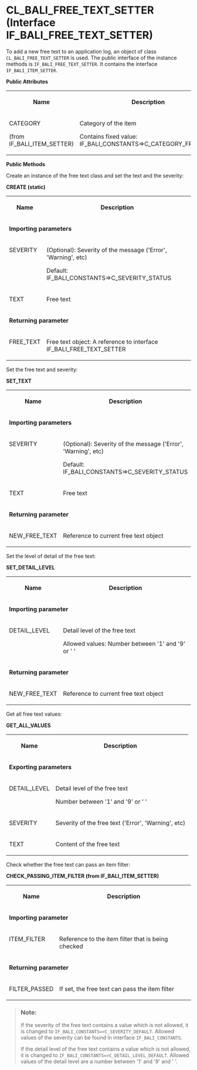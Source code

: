 <!-- loiof8387789309344baafcf9a05bbe8059c -->

# CL\_BALI\_FREE\_TEXT\_SETTER \(Interface IF\_BALI\_FREE\_TEXT\_SETTER\)

To add a new free text to an application log, an object of class `CL_BALI_FREE_TEXT_SETTER` is used. The public interface of the instance methods is `IF_BALI_FREE_TEXT_SETTER`. It contains the interface `IF_BALI_ITEM_SETTER`.

**Public Attributes**


<table>
<tr>
<th valign="top">

Name



</th>
<th valign="top">

Description



</th>
</tr>
<tr>
<td valign="top">

CATEGORY

\(from IF\_BALI\_ITEM\_SETTER\)



</td>
<td valign="top">

Category of the item

Contains fixed value: IF\_BALI\_CONSTANTS=\>C\_CATEGORY\_FREE\_TEXT



</td>
</tr>
</table>

**Public Methods**



Create an instance of the free text class and set the text and the severity:

**CREATE \(static\)**


<table>
<tr>
<th valign="top">

Name



</th>
<th valign="top">

Description



</th>
</tr>
<tr>
<td valign="top" colspan="2">

**Importing parameters**



</td>
</tr>
<tr>
<td valign="top">

SEVERITY



</td>
<td valign="top">

\(Optional\): Severity of the message \('Error', 'Warning', etc\)

Default: IF\_BALI\_CONSTANTS=\>C\_SEVERITY\_STATUS



</td>
</tr>
<tr>
<td valign="top">

TEXT



</td>
<td valign="top">

Free text



</td>
</tr>
<tr>
<td valign="top" colspan="2">

**Returning parameter**



</td>
</tr>
<tr>
<td valign="top">

FREE\_TEXT



</td>
<td valign="top">

Free text object: A reference to interface IF\_BALI\_FREE\_TEXT\_SETTER



</td>
</tr>
</table>



Set the free text and severity:

**SET\_TEXT**


<table>
<tr>
<th valign="top">

Name



</th>
<th valign="top">

Description



</th>
</tr>
<tr>
<td valign="top" colspan="2">

**Importing parameters**



</td>
</tr>
<tr>
<td valign="top">

SEVERITY



</td>
<td valign="top">

\(Optional\): Severity of the message \('Error', 'Warning', etc\)

Default: IF\_BALI\_CONSTANTS=\>C\_SEVERITY\_STATUS



</td>
</tr>
<tr>
<td valign="top">

TEXT



</td>
<td valign="top">

Free text



</td>
</tr>
<tr>
<td valign="top" colspan="2">

**Returning parameter**



</td>
</tr>
<tr>
<td valign="top">

NEW\_FREE\_TEXT



</td>
<td valign="top">

Reference to current free text object



</td>
</tr>
</table>



Set the level of detail of the free text:

**SET\_DETAIL\_LEVEL**


<table>
<tr>
<th valign="top">

Name



</th>
<th valign="top">

Description



</th>
</tr>
<tr>
<td valign="top" colspan="2">

**Importing parameter**



</td>
</tr>
<tr>
<td valign="top">

DETAIL\_LEVEL



</td>
<td valign="top">

Detail level of the free text

Allowed values: Number between '1' and '9' or ' '



</td>
</tr>
<tr>
<td valign="top" colspan="2">

**Returning parameter**



</td>
</tr>
<tr>
<td valign="top">

NEW\_FREE\_TEXT



</td>
<td valign="top">

Reference to current free text object



</td>
</tr>
</table>



Get all free text values:

**GET\_ALL\_VALUES**


<table>
<tr>
<th valign="top">

Name



</th>
<th valign="top">

Description



</th>
</tr>
<tr>
<td valign="top" colspan="2">

**Exporting parameters**



</td>
</tr>
<tr>
<td valign="top">

DETAIL\_LEVEL



</td>
<td valign="top">

Detail level of the free text

Number between '1' and '9' or ' '



</td>
</tr>
<tr>
<td valign="top">

SEVERITY



</td>
<td valign="top">

Severity of the free text \('Error', 'Warning', etc\)



</td>
</tr>
<tr>
<td valign="top">

TEXT



</td>
<td valign="top">

Content of the free text



</td>
</tr>
</table>



Check whether the free text can pass an item filter:

**CHECK\_PASSING\_ITEM\_FILTER \(from IF\_BALI\_ITEM\_SETTER\)**


<table>
<tr>
<th valign="top">

Name



</th>
<th valign="top">

Description



</th>
</tr>
<tr>
<td valign="top" colspan="2">

**Importing parameter**



</td>
</tr>
<tr>
<td valign="top">

ITEM\_FILTER



</td>
<td valign="top">

Reference to the item filter that is being checked



</td>
</tr>
<tr>
<td valign="top" colspan="2">

**Returning parameter**



</td>
</tr>
<tr>
<td valign="top">

FILTER\_PASSED



</td>
<td valign="top">

If set, the free text can pass the item filter



</td>
</tr>
</table>



> ### Note:  
> If the severity of the free text contains a value which is not allowed, it is changed to `IF_BALI_CONSTANTS=>C_SEVERITY_DEFAULT`. Allowed values of the severity can be found in interface `IF_BALI_CONSTANTS`.
> 
> If the detail level of the free text contains a value which is not allowed, it is changed to `IF_BALI_CONSTANTS=>C_DETAIL_LEVEL_DEFAULT`. Allowed values of the detail level are a number between '1' and '9' and ' '.

